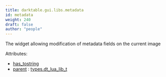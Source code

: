 ```yaml
---
title: darktable.gui.libs.metadata
id: metadata
weight: 240
draft: false
author: "people"
---
```


The widget allowing modification of metadata fields on the current image

Attributes:
* [has_tostring](../../../Attributes#has_tostring)
* [parent](../Attributes#parent) : [types.dt_lua_lib_t](../../../types/dt_lua_lib_t)

